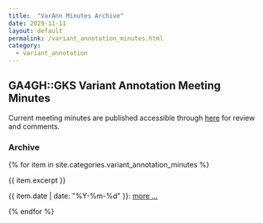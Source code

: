 ```yaml
---
title:  "VarAnn Minutes Archive"
date: 2029-11-11
layout: default
permalink: /variant_annotation_minutes.html
category:
  - variant_annotation
---
```


## GA4GH::GKS Variant Annotation Meeting Minutes

Current meeting minutes are published accessible through [here](https://docs.google.com/document/d/13sSChUB9rW7vl1ep-tZnaDzSWb_MyWIvSzEFVS32quE/edit#heading=h.t2adm0gua505) for review and comments.

### Archive

{% for item in site.categories.variant_annotation_minutes %}
<div class="excerpt">
{{ item.excerpt }}
<p>{{ item.date | date: "%Y-%m-%d" }}: <a href="{{ item.url | relative_url }}">more ...</a></p>
</div>
{% endfor %}
